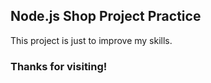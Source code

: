 ## Node.js Shop Project Practice

This project is just to improve my skills.

### Thanks for visiting!
